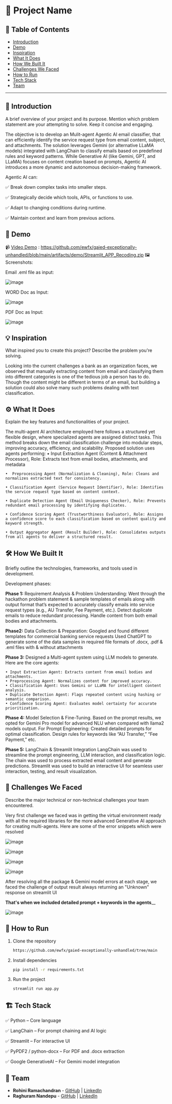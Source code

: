 # 🚀 Project Name

## 📌 Table of Contents
- [Introduction](#introduction)
- [Demo](#demo)
- [Inspiration](#inspiration)
- [What It Does](#what-it-does)
- [How We Built It](#how-we-built-it)
- [Challenges We Faced](#challenges-we-faced)
- [How to Run](#how-to-run)
- [Tech Stack](#tech-stack)
- [Team](#team)

---

## 🎯 Introduction
A brief overview of your project and its purpose. Mention which problem statement are your attempting to solve. Keep it concise and engaging.

The objective is to develop an Mulit-agent Agentic AI email classifier, that can efficiently identify the service request type from email content, subject, and attachments. The solution leverages Gemini (or alternative LLaMA models) integrated with LangChain to classify emails based on predefined rules and keyword patterns.
While Generative AI (like Gemini, GPT, and LLaMA) focuses on content creation based on prompts, Agentic AI introduces a more dynamic and autonomous decision-making framework.

Agentic AI can:

✅ Break down complex tasks into smaller steps.

✅ Strategically decide which tools, APIs, or functions to use.

✅ Adapt to changing conditions during runtime.

✅ Maintain context and learn from previous actions.


## 🎥 Demo

📹 [Video Demo](#) : https://github.com/ewfx/gaied-exceptionally-unhandled/blob/main/artifacts/demo/Streamlit_APP_Recoding.zip
🖼️ Screenshots:

Email .eml file as input:

![image](https://github.com/user-attachments/assets/c7954877-9180-47ff-aca4-c8b2df91f798)

WORD Doc as Input:

![image](https://github.com/user-attachments/assets/2f7e722e-717b-4da8-b046-de315c9b6e57)


PDF Doc as Input:

![image](https://github.com/user-attachments/assets/bf6a451f-d339-4898-9fc5-3e4c914d16dc)


## 💡 Inspiration
What inspired you to create this project? Describe the problem you're solving.

Looking into the current challenges a bank as an organization faces, we observed that manually extracting content from email and classifying them into different categories is one of the tedious job a person has to do. Though the content might be different in terms of an email, but building a solution could also solve many such problems dealing with text classification.


## ⚙️ What It Does
Explain the key features and functionalities of your project.

The multi-agent AI architecture employed here follows a structured yet flexible design, where specialized agents are assigned distinct tasks. This method breaks down the email classification challenge into modular steps, improving accuracy, efficiency, and scalability.
Proposed solution uses agents performing:
	•  Input Extraction Agent (Content & Attachment Processor), Role: Extracts text from email bodies, attachments, and metadata
 
	•  Preprocessing Agent (Normalization & Cleaning), Role: Cleans and normalizes extracted text for consistency.
 
	• Classification Agent (Service Request Identifier), Role: Identifies the service request type based on content context.
 
	• Duplicate Detection Agent (Email Uniqueness Checker), Role: Prevents redundant email processing by identifying duplicates.
 
	• Confidence Scoring Agent (Trustworthiness Evaluator), Role: Assigns a confidence score to each classification based on content quality and keyword strength.

 	• Output Aggregator Agent (Result Builder), Role: Consolidates outputs from all agents to deliver a structured result.


## 🛠️ How We Built It
Briefly outline the technologies, frameworks, and tools used in development.

Development phases:

**Phase 1:** Requirement Analysis & Problem Understanding:
Went through the hackathon problem statement & sample templates of emails along with output format that’s expected to accurately classify emails into service request types (e.g., AU Transfer, Fee Payment, etc.). Detect duplicate emails to reduce redundant processing.  Handle content from both email bodies and attachments.

**Phase2:** Data Collection & Preparation:
Googled and found different templates for commercial banking service requests
Used ChatGPT to generate some of the data samples in required file formats of .docx, .pdf & .eml files with & without attachments

**Phase 3:** Designed a Multi-agent system using LLM models to generate. Here are the core agents:

	• Input Extraction Agent: Extracts content from email bodies and attachments.
	• Preprocessing Agent: Normalizes content for improved accuracy.
	• Classification Agent: Uses Gemini or LLaMA for intelligent content analysis.
	• Duplicate Detection Agent: Flags repeated content using hashing or semantic comparison.
	• Confidence Scoring Agent: Evaluates model certainty for accurate prioritization.

**Phase 4:** Model Selection & Fine-Tuning. 
Based on the prompt results, we opted for Gemini Pro model for advanced NLU when compared with llama2 models output.
For Prompt Engineering: Created detailed prompts for optimal classification.
Design rules for keywords like “AU Transfer,” “Fee Payment,” etc.

**Phase 5:** LangChain & Streamlit Integration
LangChain was used to streamline the prompt engineering, LLM interaction, and classification logic.
The chain was used to process extracted email content and generate predictions.
Streamlit was used to build an interactive UI for seamless user interaction, testing, and result visualization.


## 🚧 Challenges We Faced
Describe the major technical or non-technical challenges your team encountered.

Very first challenge we faced was in getting the virtual environment ready with all the required libraries for the more advanced Generative AI approach for creating multi-agents. Here are some of the error snippets which were resolved

![image](https://github.com/user-attachments/assets/3c2c6f95-f236-4263-8df0-9adbb5ccda90)

![image](https://github.com/user-attachments/assets/e11e4d07-84f4-4fe5-ba14-61b5b9e84b83)

![image](https://github.com/user-attachments/assets/91cb1679-0660-4a8b-a3f1-474f838bdc2f)

![image](https://github.com/user-attachments/assets/e404da1b-a5e2-42bd-989a-a162d0b5fdb8)


After resolving all the package & Gemini model errors at each stage, we faced the challenge of output result always returning an "Unknown" response on streamlit UI

**That's when we included detailed prompt + keywords in the agents**__

![image](https://github.com/user-attachments/assets/61a013f2-4f0c-461c-8b24-a7695c717d7a)



## 🏃 How to Run
1. Clone the repository  
   ```sh
   https://github.com/ewfx/gaied-exceptionally-unhandled/tree/main
   ```
2. Install dependencies  
   ```sh
   pip install -r requirements.txt
   ```
3. Run the project  
   ```sh
   streamlit run app.py
   ```

## 🏗️ Tech Stack
✅ Python – Core language

✅ LangChain – For prompt chaining and AI logic

✅ Streamlit – For interactive UI

✅ PyPDF2 / python-docx – For PDF and .docx extraction

✅ Google GenerativeAI – For Gemini model integration


## 👥 Team
- **Rohini Ramachandran** - [GitHub](#) | [LinkedIn](#)
- **Raghuram Nandepu** - [GitHub](#) | [LinkedIn](#)
